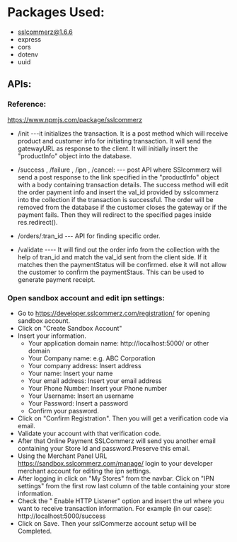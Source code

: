 # Packages Used:

- sslcommerz@1.6.6
- express
- cors
- dotenv
- uuid

## APIs:

### Reference: 
https://www.npmjs.com/package/sslcommerz

- /init ---it initializes the transaction. It is a post method which will receive product and customer info for initiating transaction. It will send the gatewayURL as response to the client. It will initially insert the "productInfo" object into the database. 

- /success , /failure , /ipn , /cancel: --- post API where SSlcommerz will send a post response to the link specified in the "productInfo" object with a body containing transaction details. The success method will edit the order payment info and insert the val_id provided by sslcommerz into the collection if the transaction is successful. The order will be removed from the database if the customer closes the gateway or if the payment fails. Then they  will redirect to the specified pages inside res.redirect().

- /orders/:tran_id --- API for finding specific order.

- /validate ---- It will find out the order info from the collection with the help of tran_id and match the val_id sent from the client side. If it matches then the paymentStatus will be confirmed. else it will not allow the customer to confirm the paymentStaus. This can be used to generate payment receipt.

### Open sandbox account and edit ipn settings:

- Go to https://developer.sslcommerz.com/registration/ for opening sandbox account.
- Click on "Create Sandbox Account"
- Insert your information.
    - Your application domain name: http://localhost:5000/ or other domain
    - Your Company name: e.g. ABC Corporation
    - Your company address: Insert address
    - Your name: Insert your name
    - Your email address: Insert your email address
    - Your Phone Number: Insert your Phone number
    - Your Username: Insert an username
    - Your Password: Insert a password
    - Confirm your password.
- Click on "Confirm Registration". Then you will get a verification code via email.
- Validate your account with that verification code.
- After that Online Payment SSLCommerz will send you another email containing your Store Id and password.Preserve this email.
- Using the Merchant Panel URL https://sandbox.sslcommerz.com/manage/ login to your developer merchant account for editing the ipn settings.
- After logging in click on "My Stores" from the navbar. Click on "IPN settings" from the first row last column of the table containing your store information. 
- Check the " Enable HTTP Listener" option and insert the url where you want to receive transaction information. For example (in our case): http://localhost:5000/success
- Click on Save. Then your sslCommerze account setup will be Completed.